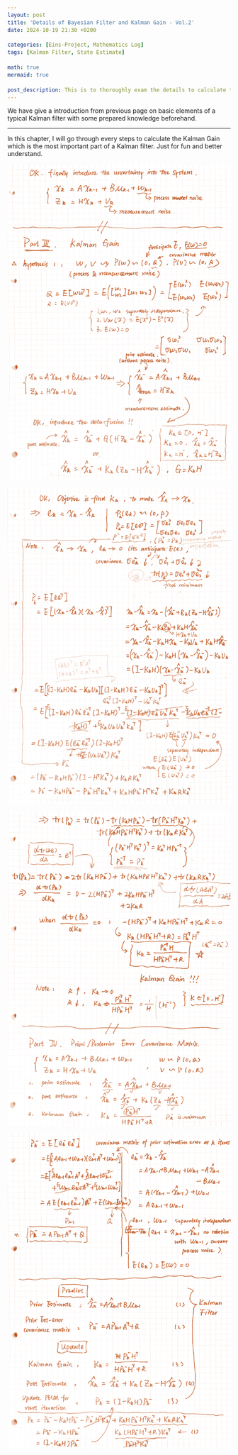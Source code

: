 ```yaml
---
layout: post
title: 'Details of Bayesian Filter and Kalman Gain - Vol.2'
date: 2024-10-19 21:30 +0200

categories: [Eins-Project, Mathematics Log]
tags: [Kalman Filter, State Estimate]

math: true
mermaid: true

post_description: This is to thoroughly exam the details to calculate the kalmann gain and others of state estimation problem and data fusion, mathematically.
---
```

We have give a introduction from previous page on basic elements of a typical Kalman filter with some prepared knowledge beforehand. 

---

In this chapter, I will go through every steps to calculate the Kalman Gain which is the most important part of a Kalman filter. Just for fun and better understand.

![Picture1.png](/localdata/assets/EinsProject/EQKalmanPicture1.png)

![Picture2.png](/localdata/assets/EinsProject/EQKalmanPicture2.png)

![Picture3.png](/localdata/assets/EinsProject/EQKalmanPicture3.png)

![Picture4.png](/localdata/assets/EinsProject/EQKalmanPicture4.png)